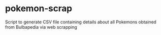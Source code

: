 # pokemon-scrap
Script to generate CSV file containing details about all Pokemons obtained from Bulbapedia via web scrapping
